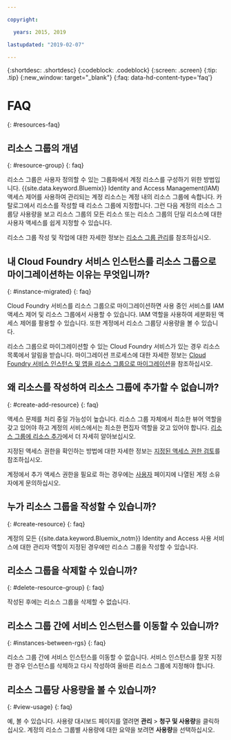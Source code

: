 ```yaml
---

copyright:

  years: 2015, 2019

lastupdated: "2019-02-07"

---
```



{:shortdesc: .shortdesc}
{:codeblock: .codeblock}
{:screen: .screen}
{:tip: .tip}
{:new_window: target="_blank"}
{:faq: data-hd-content-type='faq'}


# FAQ
{: #resources-faq}

## 리소스 그룹의 개념
{: #resource-group}
{: faq}

리소스 그룹은 사용자 정의할 수 있는 그룹화에서 계정 리소스를 구성하기 위한 방법입니다. {{site.data.keyword.Bluemix}} Identity and Access Management(IAM) 액세스 제어를 사용하여 관리되는 계정 리소스는 계정 내의 리소스 그룹에 속합니다. 카탈로그에서 리소스를 작성할 때 리소스 그룹에 지정합니다. 그런 다음 계정의 리소스 그룹당 사용량을 보고 리소스 그룹의 모든 리소스 또는 리소스 그룹의 단일 리소스에 대한 사용자 액세스를 쉽게 지정할 수 있습니다.

리소스 그룹 작성 및 작업에 대한 자세한 정보는 [리소스 그룹 관리](/docs/resources?topic=resources-rgs)를 참조하십시오.  

## 내 Cloud Foundry 서비스 인스턴스를 리소스 그룹으로 마이그레이션하는 이유는 무엇입니까?
{: #instance-migrated}
{: faq}

Cloud Foundry 서비스를 리소스 그룹으로 마이그레이션하면 사용 중인 서비스를 IAM 액세스 제어 및 리소스 그룹에서 사용할 수 있습니다. IAM 역할을 사용하여 세분화된 액세스 제어를 활용할 수 있습니다. 또한 계정에서 리소스 그룹당 사용량을 볼 수 있습니다.

리소스 그룹으로 마이그레이션할 수 있는 Cloud Foundry 서비스가 있는 경우 리소스 목록에서 알림을 받습니다. 마이그레이션 프로세스에 대한 자세한 정보는 [Cloud Foundry 서비스 인스턴스 및 앱을 리소스 그룹으로 마이그레이션](/docs/resources?topic=resources-migrate)을 참조하십시오.

## 왜 리소스를 작성하여 리소스 그룹에 추가할 수 없습니까?
{: #create-add-resource}
{: faq}

액세스 문제를 처리 중일 가능성이 높습니다. 리소스 그룹 자체에서 최소한 뷰어 역할을 갖고 있어야 하고 계정의 서비스에서는 최소한 편집자 역할을 갖고 있어야 합니다. [리소스 그룹에 리소스 추가](/docs/resources?topic=resources-rgs#add_to_rgs)에서 더 자세히 알아보십시오.

지정된 액세스 권한을 확인하는 방법에 대한 자세한 정보는 [지정된 액세스 권한 검토](/docs/iam?topic=iam-iammanidaccser#review_your_access)를 참조하십시오.

계정에서 추가 액세스 권한을 필요로 하는 경우에는 [사용자](https://{DomainName}/iam#/users) 페이지에 나열된 계정 소유자에게 문의하십시오.

## 누가 리소스 그룹을 작성할 수 있습니까?
{: #create-resource}
{: faq}

계정의 모든 {{site.data.keyword.Bluemix_notm}} Identity and Access 사용 서비스에 대한 관리자 역할이 지정된 경우에만 리소스 그룹을 작성할 수 있습니다.

## 리소스 그룹을 삭제할 수 있습니까?
{: #delete-resource-group}
{: faq}

작성된 후에는 리소스 그룹을 삭제할 수 없습니다.

## 리소스 그룹 간에 서비스 인스턴스를 이동할 수 있습니까?
{: #instances-between-rgs}
{: faq}

리소스 그룹 간에 서비스 인스턴스를 이동할 수 없습니다. 서비스 인스턴스를 잘못 지정한 경우 인스턴스를 삭제하고 다시 작성하여 올바른 리소스 그룹에 지정해야 합니다.  

## 리소스 그룹당 사용량을 볼 수 있습니까?
{: #view-usage}
{: faq}

예, 볼 수 있습니다. 사용량 대시보드 페이지를 열려면 **관리** &gt; **청구 및 사용량**을 클릭하십시오. 계정의 리소스 그룹별 사용량에 대한 요약을 보려면 **사용량**을 선택하십시오.
